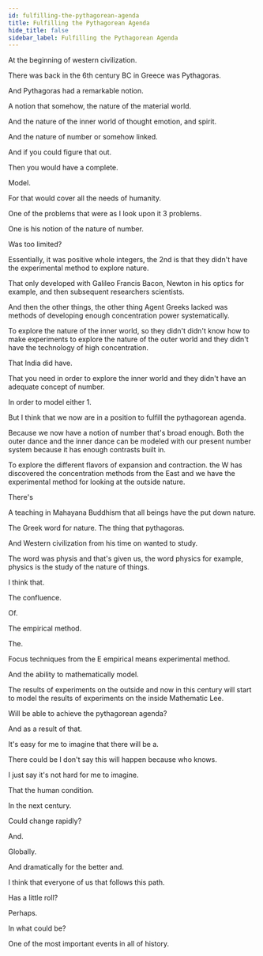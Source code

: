 ```yaml
---
id: fulfilling-the-pythagorean-agenda
title: Fulfilling the Pythagorean Agenda
hide_title: false
sidebar_label: Fulfilling the Pythagorean Agenda
---
```

At the beginning of western civilization.

There was back in the 6th century BC in Greece was Pythagoras.

And Pythagoras had a remarkable notion.

A notion that somehow, the nature of the material world.

And the nature of the inner world of thought emotion, and spirit.

And the nature of number or somehow linked.

And if you could figure that out.

Then you would have a complete.

Model.

For that would cover all the needs of humanity.

One of the problems that were as I look upon it 3 problems.

One is his notion of the nature of number.

Was too limited?

Essentially, it was positive whole integers, the 2nd is that they didn't have the experimental method to explore nature.

That only developed with Galileo Francis Bacon, Newton in his optics for example, and then subsequent researchers scientists.

And then the other things, the other thing Agent Greeks lacked was methods of developing enough concentration power systematically.

To explore the nature of the inner world, so they didn't didn't know how to make experiments to explore the nature of the outer world and they didn't have the technology of high concentration.

That India did have.

That you need in order to explore the inner world and they didn't have an adequate concept of number.

In order to model either 1.



But I think that we now are in a position to fulfill the pythagorean agenda.

Because we now have a notion of number that's broad enough. Both the outer dance and the inner dance can be modeled with our present number system because it has enough contrasts built in.

To explore the different flavors of expansion and contraction. the W has discovered the concentration methods from the East and we have the experimental method for looking at the outside nature.

There's

A teaching in Mahayana Buddhism that all beings have the put down nature.

The Greek word for nature. The thing that pythagoras.

And Western civilization from his time on wanted to study.

The word was physis and that's given us, the word physics for example, physics is the study of the nature of things.

I think that.

The confluence.

Of.

The empirical method.

The.

Focus techniques from the E empirical means experimental method.

And the ability to mathematically model.

The results of experiments on the outside and now in this century will start to model the results of experiments on the inside Mathematic Lee.

Will be able to achieve the pythagorean agenda?

And as a result of that.

It's easy for me to imagine that there will be a.

There could be I don't say this will happen because who knows.

I just say it's not hard for me to imagine.

That the human condition.

In the next century.

Could change rapidly?

And.

Globally.

And dramatically for the better and.

I think that everyone of us that follows this path.

Has a little roll?

Perhaps.

In what could be?



One of the most important events in all of history.


